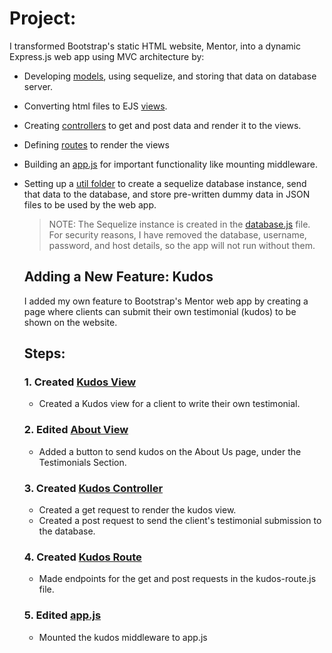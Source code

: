 # Project:
I transformed Bootstrap's static HTML website, Mentor, into a dynamic Express.js web app using MVC architecture by:
- Developing [models](./models/), using sequelize, and storing that data on database server.

- Converting html files to EJS [views](./views/).

- Creating [controllers](./controllers/) to get and post data and render it to the views.

- Defining [routes](./routes/) to render the views

- Building an [app.js](./app.js) for important functionality like mounting middleware.

- Setting up a [util folder](./util/) to create a sequelize database instance, send that data to the database, and store pre-written dummy data in JSON files to be used by the web app.
    >NOTE: The Sequelize instance is created in the [database.js](./util/database.js) file. For security reasons, I have removed the database, username, password, and host details, so the app will not run without them.

    ## Adding a New Feature: Kudos

    I added my own feature to Bootstrap's Mentor web app by creating a page where clients can submit their own testimonial (kudos) to be shown on the website.

    ## Steps:
    ### 1. Created [Kudos View](/Q3-10_mentor/views/kudos.ejs)
    - Created a Kudos view for a client to write their own testimonial.
    ### 2. Edited [About View](/Q3-10_mentor/views/about.ejs)
    - Added a button to send kudos on the About Us page, under the Testimonials Section.
    ### 3. Created [Kudos Controller](/Q3-10_mentor/controllers/kudos-controller.js)
    - Created a get request to render the kudos view.
    - Created a post request to send the client's testimonial submission to the database.
    ### 4. Created [Kudos Route](/Q3-10_mentor//routes/kudos-route.js)
    - Made endpoints for the get and post requests in the kudos-route.js file.
    ### 5. Edited [app.js](/Q3-10_mentor/app.js)
    - Mounted the kudos middleware to app.js